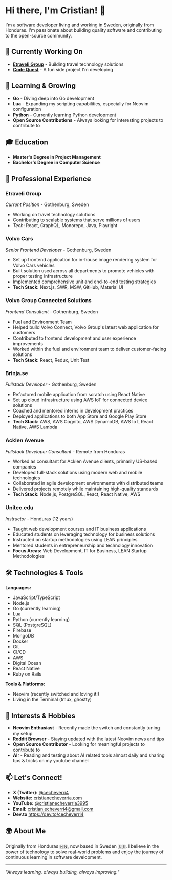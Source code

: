 # Hi there, I'm Cristian! 👋

I'm a software developer living and working in Sweden, originally from Honduras. I'm passionate about building quality software and contributing to the open-source community.

## 🚀 Currently Working On
- **[Etraveli Group](https://www.etraveligroup.com)** - Building travel technology solutions
- **[Code Quest](https://quest.cristianecheverria.com)** - A fun side project I'm developing

## 🌱 Learning & Growing
- **Go** - Diving deep into Go development
- **Lua** - Expanding my scripting capabilities, especially for Neovim configuration
- **Python** - Currently learning Python development
- **Open Source Contributions** - Always looking for interesting projects to contribute to

## 🎓 Education

- **Master's Degree in Project Management**
- **Bachelor's Degree in Computer Science**

## 💼 Professional Experience

### Etraveli Group
*Current Position* - Gothenburg, Sweden
- Working on travel technology solutions
- Contributing to scalable systems that serve millions of users
- *Tech*: React, GraphQL, Monorepo, Java, Playright

### Volvo Cars
*Senior Frontend Developer* - Gothenburg, Sweden
- Set up frontend application for in-house image rendering system for Volvo Cars vehicles
- Built solution used across all departments to promote vehicles with proper testing infrastructure
- Implemented comprehensive unit and end-to-end testing strategies
- **Tech Stack:** Next.js, SWR, MSW, GitHub, Material UI

### Volvo Group Connected Solutions
*Frontend Consultant* - Gothenburg, Sweden 
- Fuel and Environment Team
- Helped build Volvo Connect, Volvo Group's latest web application for customers
- Contributed to frontend development and user experience improvements
- Worked within the fuel and environment team to deliver customer-facing solutions
- **Tech Stack:** React, Redux, Unit Test

### Brinja.se
*Fullstack Developer* - Gothenburg, Sweden
- Refactored mobile application from scratch using React Native
- Set up cloud infrastructure using AWS IoT for connected device solutions
- Coached and mentored interns in development practices
- Deployed applications to both App Store and Google Play Store
- **Tech Stack:** AWS, AWS Cognito, AWS DynamoDB, AWS IoT, React Native, AWS Lambda

### Acklen Avenue
*Fullstack Developer Consultant* - Remote from Honduras
- Worked as consultant for Acklen Avenue clients, primarily US-based companies
- Developed full-stack solutions using modern web and mobile technologies
- Collaborated in agile development environments with distributed teams
- Delivered projects remotely while maintaining high-quality standards
- **Tech Stack:** Node.js, PostgreSQL, React, React Native, AWS

### Unitec.edu
*Instructor* - Honduras (12 years)
- Taught web development courses and IT business applications
- Educated students on leveraging technology for business solutions
- Instructed on startup methodologies using LEAN principles
- Mentored students in entrepreneurship and technology innovation
- **Focus Areas:** Web Development, IT for Business, LEAN Startup Methodologies

## 🛠️ Technologies & Tools

**Languages:**
- JavaScript/TypeScript
- Node.js
- Go (currently learning)
- Lua
- Python (currently learning)
- SQL (PostgreSQL)
- Firebase
- MongoDB
- Docker
- Git
- CI/CD
- AWS
- Digital Ocean
- React Native
- Ruby on Rails

**Tools & Platforms:**
- Neovim (recently switched and loving it!)
- Living in the Terminal (tmux, ghostty)

## 🎯 Interests & Hobbies
- **Neovim Enthusiast** - Recently made the switch and constantly tuning my setup
- **Reddit Browser** - Staying updated with the latest Neovim news and tips
- **Open Source Contributor** - Looking for meaningful projects to contribute to
- **AI:** - Reading and testing about AI related tools almost daily and sharing tips & tricks on my youtube channel

## 📫 Let's Connect!
- **X (Twitter):** [@cecheverri4](https://x.com/cecheverri4)
- **Website:** [cristianecheverria.com](https://cristianecheverria.com)
- **YouTube:** [@cristianecheverria3995](https://www.youtube.com/@cristianecheverria3995)
- **Email:** cristian.echeverri4@gmail.com
- **Dev.to** https://dev.to/cecheverri4

## 🌍 About Me
Originally from Honduras 🇭🇳, now based in Sweden 🇸🇪. I believe in the power of technology to solve real-world problems and enjoy the journey of continuous learning in software development.

---

*"Always learning, always building, always improving."*
